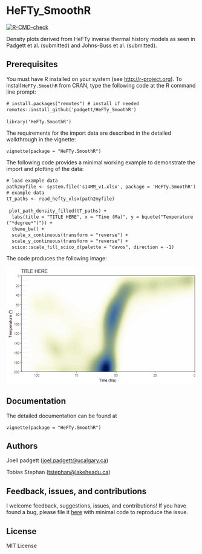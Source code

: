 # HeFTy_SmoothR

<!-- badges: start -->
  [![R-CMD-check](https://github.com/joelpadgett/HeFTy_SmoothR/actions/workflows/R-CMD-check.yaml/badge.svg)](https://github.com/joelpadgett/HeFTy_SmoothR/actions/workflows/R-CMD-check.yaml)
<!-- badges: end -->

Density plots derived from HeFTy inverse thermal history models as seen in Padgett et al. (submitted) and Johns-Buss et al. (submitted). 



## Prerequisites
You must have R installed on your system (see http://r-project.org). To install 
`HeFTy.SmoothR` from CRAN, type the following code at the R command line prompt:

```
# install.packages("remotes") # install if needed
remotes::install_github('padgett/HeFTy_SmoothR')

library('HeFTy.SmoothR')
```

The requirements for the import data are described in the detailed walkthrough in the vignette:
```
vignette(package = "HeFTy.SmoothR")
```

The following code provides a minimal working example to demonstrate the import 
and plotting of the data:

```
# load example data
path2myfile <- system.file('s14MM_v1.xlsx', package = 'HeFTy.SmoothR') # example data
tT_paths <- read_hefty_xlsx(path2myfile)

 plot_path_density_filled(tT_paths) +
  labs(title = "TITLE HERE", x = "Time (Ma)", y = bquote("Temperature ("*degree*")")) +
  theme_bw() + 
  scale_x_continuous(transform = "reverse") + 
  scale_y_continuous(transform = "reverse") +
  scico::scale_fill_scico_d(palette = "davos", direction = -1)
```
The code produces the following image:

<img src="man/figures/Fig11_new.jpg" width="750" />

## Documentation
The detailed documentation can be found at
```
vignette(package = "HeFTy.SmoothR")
```

## Authors
Joell padgett (<joel.padgett@ucalgary.ca>)

Tobias Stephan (<tstephan@lakeheadu.ca>)

## Feedback, issues, and contributions

I welcome feedback, suggestions, issues, and contributions! If you have
found a bug, please file it
[here](https://github.com/padgett/HeFTy_SmoothR/issues) with minimal code to
reproduce the issue.


## License
MIT License
